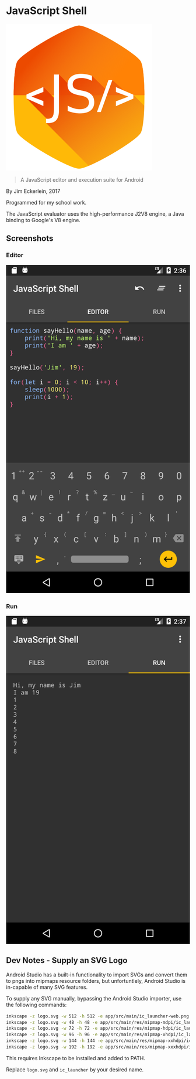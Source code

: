 # JavaScript Shell

![Icon](logo.png)

> A JavaScript editor and execution suite for Android

By Jim Eckerlein, 2017

Programmed for my school work.

The JavaScript evaluator uses the high-performance J2V8 engine, a Java binding to Google's V8 engine.

## Screenshots

### Editor

![Editor](screenshots/editor_0.png)

### Run

![Editor](screenshots/run_0.png)

## Dev Notes - Supply an SVG Logo

Android Studio has a built-in functionality to import SVGs and convert them to pngs into mipmaps resource folders, but unfortuntlely, Android Studio is in-capable of many SVG features.

To supply any SVG manually, bypassing the Android Studio importer, use the following commands:

```bash
inkscape -z logo.svg -w 512 -h 512 -e app/src/main/ic_launcher-web.png
inkscape -z logo.svg -w 48 -h 48 -e app/src/main/res/mipmap-mdpi/ic_launcher.png
inkscape -z logo.svg -w 72 -h 72 -e app/src/main/res/mipmap-hdpi/ic_launcher.png
inkscape -z logo.svg -w 96 -h 96 -e app/src/main/res/mipmap-xhdpi/ic_launcher.png
inkscape -z logo.svg -w 144 -h 144 -e app/src/main/res/mipmap-xxhdpi/ic_launcher.png
inkscape -z logo.svg -w 192 -h 192 -e app/src/main/res/mipmap-xxxhdpi/ic_launcher.png
```

This requires Inkscape to be installed and added to PATH.

Replace `logo.svg` and `ic_launcher` by your desired name.